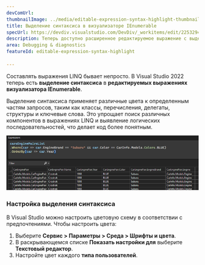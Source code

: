```yaml
---
devComUrl: 
thumbnailImage: ../media/editable-expression-syntax-highlight-thumbnail.png
title: Выделение синтаксиса в визуализаторе IEnumerable
specUrl: https://devdiv.visualstudio.com/DevDiv/_workitems/edit/2253294
description: Теперь доступно расширенное редактируемое выражение с выделением синтаксиса.
area: Debugging & diagnostics
featureId: editable-expression-syntax-highlight

---
```



Составлять выражения LINQ бывает непросто. В Visual Studio 2022 теперь есть **выделение синтаксиса** в **редактируемых выражениях визуализатора IEnumerable**.

Выделение синтаксиса применяет различные цвета к определенным частям запросов, таким как классы, перечисления, делегаты, структуры и ключевые слова. Это упрощает поиск различных компонентов в выражениях LINQ и выявление логических последовательностей, что делает код более понятным.

![Выделение синтаксиса визуализатора IEnumerable](../media/editable-expression-syntax-highlighting.png)

### Настройка выделения синтаксиса

В Visual Studio можно настроить цветовую схему в соответствии с предпочтениями. Чтобы настроить цвета:

1. Выберите **Сервис > Параметры > Среда > Шрифты и цвета**.
2. В раскрывающемся списке **Показать настройки для** выберите **Текстовый редактор**.
3. Настройте цвет каждого **типа пользователей**.
